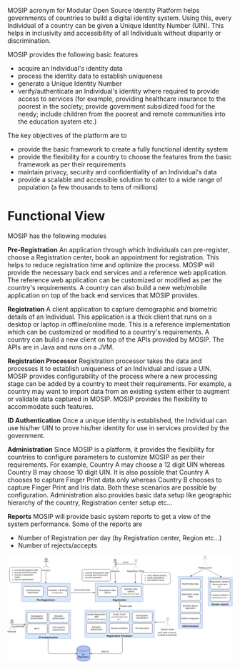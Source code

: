 MOSIP acronym for Modular Open Source Identity Platform helps governments of countries to build a digital identity system. Using this, every Individual of a country can be given a Unique Identity Number (UIN). This helps in inclusivity and accessibility of all Individuals without disparity or discrimination.

MOSIP provides the following basic features 
* acquire an Individual's identity data
* process the identity data to establish uniqueness
* generate a Unique Identity Number
* verify/authenticate an Individual's identity where required to provide access to services (for example, providing 
  healthcare insurance to the poorest in the society; provide government subsidized food for the needy; include children 
  from the poorest and remote communities into the education system etc.)

The key objectives of the platform are to
* provide the basic framework to create a fully functional identity system
* provide the flexibility for a country to choose the features from the basic framework as per their requirements
* maintain privacy, security and confidentiality of an Individual's data
* provide a scalable and accessible solution to cater to a wide range of population (a few thousands to tens of millions)


# Functional View
MOSIP has the following modules

**Pre-Registration**
An application through which Individuals can pre-register, choose a Registration center, book an appointment for   registration. This helps to reduce registration time and optimize the process. MOSIP will provide the necessary back end services and a reference web application. The reference web application can be customized or modified as per the country's requirements. A country can also build a new web/mobile application on top of the back end services that MOSIP provides.

**Registration**
A client application to capture demographic and biometric details of an Individual. This application is a thick client that runs on a desktop or laptop in offline/online mode. This is a reference implementation which can be customized or modified to a country's requirements. A country can build a new client on top of the APIs provided by MOSIP. The APIs are in Java and runs on a JVM.

**Registration Processor**
Registration processor takes the data and processes it to establish uniqueness of an Individual and issue a UIN. MOSIP provides configurability of the process where a new processing stage can be added by a country to meet their requirements. For example, a country may want to import data from an existing system either to augment or validate data captured in MOSIP. MOSIP provides the flexibility to accommodate such features.

**ID Authentication**
Once a unique identity is established, the Individual can use his/her UIN to prove his/her identity for use in services provided by the government.

**Administration**
Since MOSIP is a platform, it provides the flexibility for countries to configure parameters to customize MOSIP as per their requirements. For example, Country A may choose a 12 digit UIN whereas Country B may choose 10 digit UIN. It is also possible that Country A chooses to capture Finger Print data only whereas Country B chooses to capture Finger Print and Iris data. Both these scenarios are possible by configuration.
Administration also provides basic data setup like geographic hierarchy of the country, Registration center setup etc...

**Reports**
MOSIP will provide basic system reports to get a view of the system performance. Some of the reports are
- Number of Registration per day (by Registration center, Region etc...)
- Number of rejects/accepts

![Functional view](_images/arch_diagrams/MOSIP_functional_view.png)

